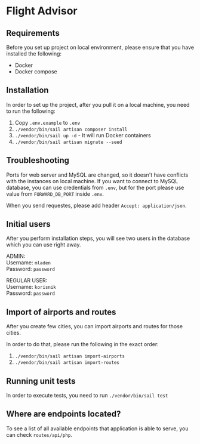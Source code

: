 # Flight Advisor

## Requirements
Before you set up project on local environment, please ensure that you have installed the following:
- Docker
- Docker compose

## Installation
In order to set up the project, after you pull it on a local machine, you need to run the following:
1. Copy `.env.example` to `.env`
1. `./vendor/bin/sail artisan composer install`
1. `./vendor/bin/sail up -d` - It will run Docker containers
1. `./vendor/bin/sail artisan migrate --seed`

## Troubleshooting
Ports for web server and MySQL are changed, so it doesn't have conflicts with the instances on local machine.
If you want to connect to MySQL database, you can use credentials from `.env`, but for the port please use value from `FORWARD_DB_PORT` inside `.env`.

When you send requestes, please add header `Accept: application/json`.

## Initial users
After you perform installation steps, you will see two users in the database which you can use right away.

ADMIN:  
Username: `mladen`  
Password: `password`

REGULAR USER:  
Username: `korisnik`  
Password: `password`  

## Import of airports and routes
After you create few cities, you can import airports and routes for those cities.

In order to do that, please run the following in the exact order:
1. `./vendor/bin/sail artisan import-airports`
1. `./vendor/bin/sail artisan import-routes`

## Running unit tests
In order to execute tests, you need to run `./vendor/bin/sail test`

## Where are endpoints located?
To see a list of all available endpoints that application is able to serve, you can check `routes/api/php`.
